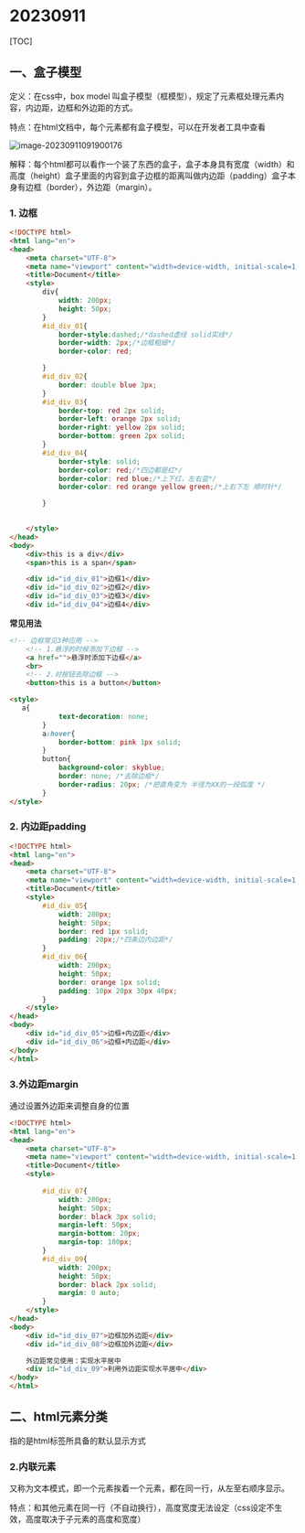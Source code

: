 # 20230911

[TOC]



## 一、盒子模型

定义：在css中，box model 叫盒子模型（框模型），规定了元素框处理元素内容，内边距，边框和外边距的方式。

特点：在html文档中，每个元素都有盒子模型，可以在开发者工具中查看

![image-20230911091900176](C:\Users\Lenovo\AppData\Roaming\Typora\typora-user-images\image-20230911091900176.png)

解释：每个html都可以看作一个装了东西的盒子，盒子本身具有宽度（width）和高度（height）盒子里面的内容到盒子边框的距离叫做内边距（padding）盒子本身有边框（border），外边距（margin）。

### 1. 边框

   ```html
   <!DOCTYPE html>
   <html lang="en">
   <head>
       <meta charset="UTF-8">
       <meta name="viewport" content="width=device-width, initial-scale=1.0">
       <title>Document</title>
       <style>
           div{
               width: 200px;
               height: 50px;
           }
           #id_div_01{
               border-style:dashed;/*dashed虚线 solid实线*/
               border-width: 2px;/*边框粗细*/
               border-color: red;
   
           }
           #id_div_02{
               border: double blue 3px;
           }
           #id_div_03{
               border-top: red 2px solid;
               border-left: orange 2px solid;
               border-right: yellow 2px solid;
               border-bottom: green 2px solid;
           } 
           #id_div_04{
               border-style: solid;
               border-color: red;/*四边都是红*/
               border-color: red blue;/*上下红，左右蓝*/
               border-color: red orange yellow green;/*上右下左 顺时针*/
   
           }
   
           
       </style>
   </head>
   <body>
       <div>this is a div</div>
       <span>this is a span</span>
   
       <div id="id_div_01">边框1</div>
       <div id="id_div_02">边框2</div>
       <div id="id_div_03">边框3</div>
       <div id="id_div_04">边框4</div>
   
   
   ```

   **常见用法**

   ```html
   <!-- 边框常见3种应用 -->
       <!-- 1.悬浮的时候添加下边框 -->
       <a href="">悬浮时添加下边框</a>
       <br>
       <!-- 2.对按钮去除边框 -->
       <button>this is a button</button>
   
   <style>
      a{
               text-decoration: none;
           }
           a:hover{
               border-bottom: pink 1px solid;
           }
           button{
               background-color: skyblue;
               border: none; /*去除边框*/
               border-radius: 20px; /*把直角变为 半径为XX的一段弧度 */
           }
   </style>
   ```

### 2. 内边距padding

```html
<!DOCTYPE html>
<html lang="en">
<head>
    <meta charset="UTF-8">
    <meta name="viewport" content="width=device-width, initial-scale=1.0">
    <title>Document</title>
    <style>
        #id_div_05{
            width: 200px;
            height: 50px;
            border: red 1px solid;
            padding: 20px;/*四条边内边距*/
        }
        #id_div_06{
            width: 200px;
            height: 50px;
            border: orange 1px solid;
            padding: 10px 20px 30px 40px;
        }
    </style>
</head>
<body>
    <div id="id_div_05">边框+内边距</div>
    <div id="id_div_06">边框+内边距</div>
</body>
</html>
```

### 3.外边距margin

通过设置外边距来调整自身的位置

```html
<!DOCTYPE html>
<html lang="en">
<head>
    <meta charset="UTF-8">
    <meta name="viewport" content="width=device-width, initial-scale=1.0">
    <title>Document</title>
    <style>
       
        #id_div_07{
            width: 200px;
            height: 50px;
            border: black 3px solid;
            margin-left: 50px;
            margin-bottom: 20px;
            margin-top: 100px;
        }
        #id_div_09{
            width: 200px;
            height: 50px;
            border: black 2px solid;
            margin: 0 auto;
        }
    </style>
</head>
<body>
    <div id="id_div_07">边框加外边距</div>
    <div id="id_div_08">边框加外边距</div>

    外边距常见使用：实现水平居中
    <div id="id_div_09">利用外边距实现水平居中</div>
</body>
</html>
```

## 二、html元素分类

指的是html标签所具备的默认显示方式

### 2.内联元素

又称为文本模式，即一个元素挨着一个元素，都在同一行，从左至右顺序显示。

特点：和其他元素在同一行（不自动换行），高度宽度无法设定（css设定不生效，高度取决于子元素的高度和宽度）



